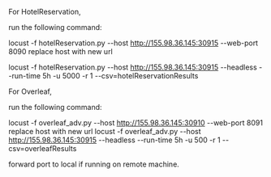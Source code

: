 For HotelReservation,

run the following command:

locust -f hotelReservation.py --host http://155.98.36.145:30915 --web-port 8090
replace host with new url

locust -f hotelReservation.py --host http://155.98.36.145:30915 --headless --run-time 5h -u 5000 -r 1 --csv=hotelReservationResults


For Overleaf,

run the following command:

locust -f overleaf_adv.py --host http://155.98.36.145:30910 --web-port 8091
replace host with new url
locust -f overleaf_adv.py --host http://155.98.36.145:30915 --headless --run-time 5h -u 500 -r 1 --csv=overleafResults


forward port to local if running on remote machine.